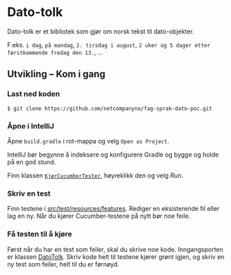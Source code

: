 Dato-tolk
=========

Dato-tolk er et bibliotek som gjør om norsk tekst til dato-objekter.

F.eks. `i dag`, `på mandag`, `2. tirsdag i august`, `2 uker og 5 dager etter førstkommende fredag den 13.`, ...


Utvikling – Kom i gang
----------------------

### Last ned koden

    $ git clone https://github.com/netcompanyno/fag-sprak-dato-poc.git

### Åpne i IntelliJ

Åpne `build.gradle` i rot-mappa og velg `Open as Project`.

IntelliJ bør begynne å indeksere og konfigurere Gradle og bygge og holde på en 
god stund.

Finn klassen [`KjørCucumberTester`](src/test/kotlin/no/netcompany/datotolk/cucumber/KjørCucumberTester.kt), 
høyreklikk den og velg _Run_.

### Skriv en test

Finn testene i [src/test/resources/features](src/test/resources/features). 
Rediger en eksisterende fil eller lag en ny. Når du kjører Cucumber-testene på 
nytt bør noe feile.

### Få testen til å kjøre

Først når du har en test som feiler, skal du skrive noe kode. Inngangsporten er 
klassen [DatoTolk](src/main/kotlin/no/netcompany/datotolk/DatoTolk.kt). Skriv kode 
helt til testene kjører grønt igjen, og skriv en ny test som feiler, helt til du 
er førnøyd.
